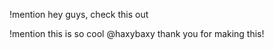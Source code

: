 !mention hey guys, check this out 






!mention this is so cool @haxybaxy thank you for making this!




